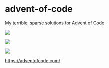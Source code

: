 # advent-of-code
My terrible, sparse solutions for Advent of Code

![](https://img.shields.io/badge/day%20📅-11-blue)

![](https://img.shields.io/badge/stars%20⭐-4-yellow)

![](https://img.shields.io/badge/days%20completed-2-red)

https://adventofcode.com/
